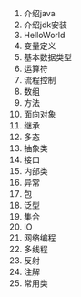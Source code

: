 1. 介绍java
2. 介绍jdk安装
3. HelloWorld
4. 变量定义
5. 基本数据类型
6. 运算符
7. 流程控制
8. 数组
9. 方法
10. 面向对象
11. 继承
12. 多态
13. 抽象类
14. 接口
15. 内部类
16. 异常
17. 包
18. 泛型
19. 集合
20. IO
21. 网络编程
22. 多线程
23. 反射
24. 注解
25. 常用类